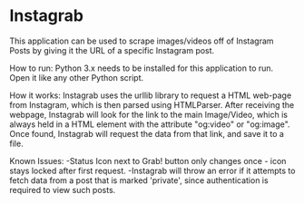 # Instagrab

This application can be used to scrape images/videos off of Instagram Posts by giving it the URL of a specific Instagram post.

How to run:
Python 3.x needs to be installed for this application to run. Open it like any other Python script.

How it works:
Instagrab uses the urllib library to request a HTML web-page from Instagram, which is then parsed using HTMLParser.
After receiving the webpage, Instagrab will look for the link to the main Image/Video, which is always held in a HTML element with the attribute "og:video" or "og:image".
Once found, Instagrab will request the data from that link, and save it to a file.

Known Issues:
-Status Icon next to Grab! button only changes once - icon stays locked after first request.
-Instagrab will throw an error if it attempts to fetch data from a post that is marked 'private', since authentication is required to view such posts.
